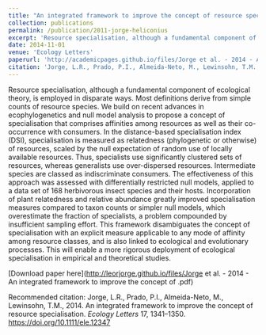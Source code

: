 ```yaml
---
title: "An integrated framework to improve the concept of resource specialisation"
collection: publications
permalink: /publication/2011-jorge-heliconius
excerpt: 'Resource specialisation, although a fundamental component of ecological theory, is employed in disparate ways. Most definitions derive from simple counts of resource species. We build on recent advances in ecophylogenetics and null model analysis to propose a concept of specialisation that comprises affinities among resources as well as their co-occurrence with consumers. In the distance-based specialisation index (DSI), specialisation is measured as relatedness (phylogenetic or otherwise) of resources, scaled by the null expectation of random use of locally available resources.'
date: 2014-11-01
venue: 'Ecology Letters'
paperurl: 'http://academicpages.github.io/files/Jorge et al. - 2014 - An integrated framework to improve the concept of .pdf'
citation: 'Jorge, L.R., Prado, P.I., Almeida-Neto, M., Lewinsohn, T.M., 2014. An integrated framework to improve the concept of resource specialisation. *Ecology Letters* 17, 1341–1350.'
---
```


Resource specialisation, although a fundamental component of ecological theory, is employed in disparate ways. Most definitions derive from simple counts of resource species. We build on recent advances in ecophylogenetics and null model analysis to propose a concept of specialisation that comprises affinities among resources as well as their co-occurrence with consumers. In the distance-based specialisation index (DSI), specialisation is measured as relatedness (phylogenetic or otherwise) of resources, scaled by the null expectation of random use of locally available resources. Thus, specialists use significantly clustered sets of resources, whereas generalists use over-dispersed resources. Intermediate species are classed as indiscriminate consumers. The effectiveness of this approach was assessed with differentially restricted null models, applied to a data set of 168 herbivorous insect species and their hosts. Incorporation of plant relatedness and relative abundance greatly improved specialisation measures compared to taxon counts or simpler null models, which overestimate the fraction of specialists, a problem compounded by insufficient sampling effort. This framework disambiguates the concept of specialisation with an explicit measure applicable to any mode of affinity among resource classes, and is also linked to ecological and evolutionary processes. This will enable a more rigorous deployment of ecological specialisation in empirical and theoretical studies.

[Download paper here](http://leorjorge.github.io/files/Jorge et al. - 2014 - An integrated framework to improve the concept of .pdf)

Recommended citation: Jorge, L.R., Prado, P.I., Almeida-Neto, M., Lewinsohn, T.M., 2014. An integrated framework to improve the concept of resource specialisation. *Ecology Letters* 17, 1341–1350. https://doi.org/10.1111/ele.12347
